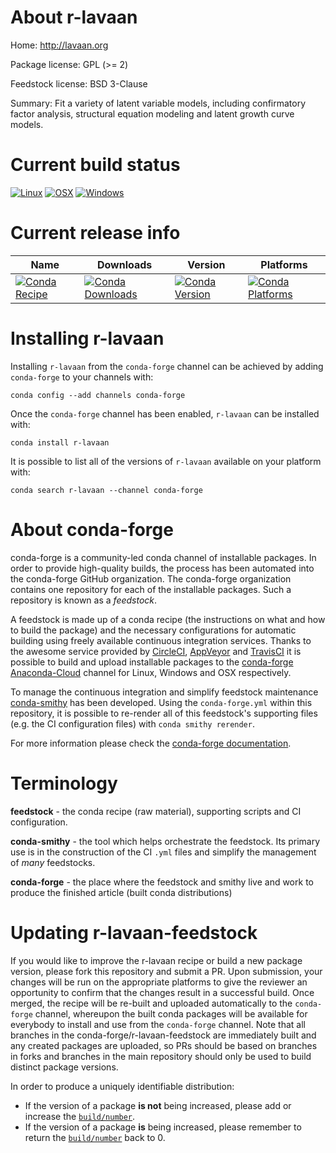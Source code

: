 About r-lavaan
==============

Home: http://lavaan.org

Package license: GPL (>= 2)

Feedstock license: BSD 3-Clause

Summary: Fit a variety of latent variable models, including confirmatory factor analysis, structural equation modeling and latent growth curve models.



Current build status
====================

[![Linux](https://img.shields.io/circleci/project/github/conda-forge/r-lavaan-feedstock/master.svg?label=Linux)](https://circleci.com/gh/conda-forge/r-lavaan-feedstock)
[![OSX](https://img.shields.io/travis/conda-forge/r-lavaan-feedstock/master.svg?label=macOS)](https://travis-ci.org/conda-forge/r-lavaan-feedstock)
[![Windows](https://img.shields.io/appveyor/ci/conda-forge/r-lavaan-feedstock/master.svg?label=Windows)](https://ci.appveyor.com/project/conda-forge/r-lavaan-feedstock/branch/master)

Current release info
====================

| Name | Downloads | Version | Platforms |
| --- | --- | --- | --- |
| [![Conda Recipe](https://img.shields.io/badge/recipe-r--lavaan-green.svg)](https://anaconda.org/conda-forge/r-lavaan) | [![Conda Downloads](https://img.shields.io/conda/dn/conda-forge/r-lavaan.svg)](https://anaconda.org/conda-forge/r-lavaan) | [![Conda Version](https://img.shields.io/conda/vn/conda-forge/r-lavaan.svg)](https://anaconda.org/conda-forge/r-lavaan) | [![Conda Platforms](https://img.shields.io/conda/pn/conda-forge/r-lavaan.svg)](https://anaconda.org/conda-forge/r-lavaan) |

Installing r-lavaan
===================

Installing `r-lavaan` from the `conda-forge` channel can be achieved by adding `conda-forge` to your channels with:

```
conda config --add channels conda-forge
```

Once the `conda-forge` channel has been enabled, `r-lavaan` can be installed with:

```
conda install r-lavaan
```

It is possible to list all of the versions of `r-lavaan` available on your platform with:

```
conda search r-lavaan --channel conda-forge
```


About conda-forge
=================

conda-forge is a community-led conda channel of installable packages.
In order to provide high-quality builds, the process has been automated into the
conda-forge GitHub organization. The conda-forge organization contains one repository
for each of the installable packages. Such a repository is known as a *feedstock*.

A feedstock is made up of a conda recipe (the instructions on what and how to build
the package) and the necessary configurations for automatic building using freely
available continuous integration services. Thanks to the awesome service provided by
[CircleCI](https://circleci.com/), [AppVeyor](https://www.appveyor.com/)
and [TravisCI](https://travis-ci.org/) it is possible to build and upload installable
packages to the [conda-forge](https://anaconda.org/conda-forge)
[Anaconda-Cloud](https://anaconda.org/) channel for Linux, Windows and OSX respectively.

To manage the continuous integration and simplify feedstock maintenance
[conda-smithy](https://github.com/conda-forge/conda-smithy) has been developed.
Using the ``conda-forge.yml`` within this repository, it is possible to re-render all of
this feedstock's supporting files (e.g. the CI configuration files) with ``conda smithy rerender``.

For more information please check the [conda-forge documentation](https://conda-forge.org/docs/).

Terminology
===========

**feedstock** - the conda recipe (raw material), supporting scripts and CI configuration.

**conda-smithy** - the tool which helps orchestrate the feedstock.
                   Its primary use is in the construction of the CI ``.yml`` files
                   and simplify the management of *many* feedstocks.

**conda-forge** - the place where the feedstock and smithy live and work to
                  produce the finished article (built conda distributions)


Updating r-lavaan-feedstock
===========================

If you would like to improve the r-lavaan recipe or build a new
package version, please fork this repository and submit a PR. Upon submission,
your changes will be run on the appropriate platforms to give the reviewer an
opportunity to confirm that the changes result in a successful build. Once
merged, the recipe will be re-built and uploaded automatically to the
`conda-forge` channel, whereupon the built conda packages will be available for
everybody to install and use from the `conda-forge` channel.
Note that all branches in the conda-forge/r-lavaan-feedstock are
immediately built and any created packages are uploaded, so PRs should be based
on branches in forks and branches in the main repository should only be used to
build distinct package versions.

In order to produce a uniquely identifiable distribution:
 * If the version of a package **is not** being increased, please add or increase
   the [``build/number``](https://conda.io/docs/user-guide/tasks/build-packages/define-metadata.html#build-number-and-string).
 * If the version of a package **is** being increased, please remember to return
   the [``build/number``](https://conda.io/docs/user-guide/tasks/build-packages/define-metadata.html#build-number-and-string)
   back to 0.

